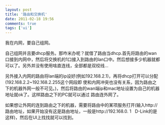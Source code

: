 ```yaml
---
layout: post
title: '路由和交换机'
date: 2011-02-18 19:56
comments: true
tags: ['ui']
---
```


我在内网，要自己组网。

自己组网并且要dhcp服务。那咋米办呢？就借了路由当dhcp.首先将路由的wan口接到内网中，然后将交换机的1口接入到路由的lan口中。然后想接多少机器就都
可以了。另外并没有使用啥直连线，全部都是双绞线...

另外接入内网的路由将lan端的ip设好(例如192.168.2.1)，再将dhcp打开可以分配(192.168.2.2~192.168.2.255这个网段即
使和内网冲突也没有关系，因为路由之下的机器外网一般不可见。)，然后将路由的wan端ip和mac地址设置为自己的机器地址就ok了。这样路由之下的PC就可以通过
路由连外网了。

如果想让外网的连到路由之下的机器，需要将路由中的某项服务打开(输入http://路由地址，如果开始没有这是路由地址，一般是http://192.168.0.
1   D-Link的是这样)，然后在UI上找找就可以找到。

